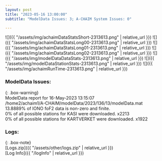 ```yaml
---
layout: post
title: "2023-05-16 13:00:00"
subtitle: "ModelData Issues: 3; A-CHAIM System Issues: 0"

---
```


![]({{ "/assets/img/achaimDataStatsShort-2313613.png" | relative_url }})
![]({{ "/assets/img/achaimDataStatsLong00-2313613.png" | relative_url }})
![]({{ "/assets/img/achaimDataStatsLong01-2313613.png" | relative_url }})
![]({{ "/assets/img/achaimDataStatsLong02-2313613.png" | relative_url }})
![]({{ "/assets/img/modelDataDataStats-2313613.png" | relative_url }})
![]({{ "/assets/img/modelDataStationStats-2313613.png" | relative_url }})
![]({{ "/assets/img/achaimRunTime-2313613.png" | relative_url }})


### ModelData Issues:  
  
{: .box-warning}  
 ModelData report for 16-May-2023 13:15:07   
 /home2/achaim1/A-CHAIM/modelData/2023/136/13/modelData.mat   
 13.8889% of IONO foF2 data is non-zero and finite.   
 0% of all possible stations for KASI were downloaded. x2213   
 0% of all possible stations for KARTVERKET were downloaded. x1922   
  


### Logs:  
  
{: .box-note}  
[Logs.zip]({{ "/assets/other/logs.zip" | relative_url }})  
[Log Info]({{ "/logInfo" | relative_url }})  
